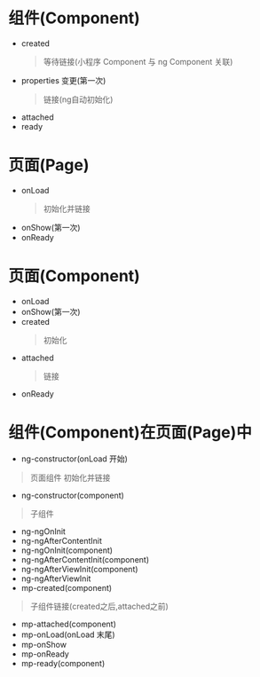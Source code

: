 # 组件(Component)

- created
  > 等待链接(小程序 Component 与 ng Component 关联)
- properties 变更(第一次)
  > 链接(ng自动初始化)
- attached
- ready

# 页面(Page)

- onLoad
  > 初始化并链接
- onShow(第一次)
- onReady

# 页面(Component)

- onLoad
- onShow(第一次)
- created
  > 初始化
- attached
  > 链接
- onReady


# 组件(Component)在页面(Page)中

- ng-constructor(onLoad 开始)
> 页面组件
> 初始化并链接
- ng-constructor(component)
> 子组件
- ng-ngOnInit
- ng-ngAfterContentInit
- ng-ngOnInit(component)
- ng-ngAfterContentInit(component)
- ng-ngAfterViewInit(component)
- ng-ngAfterViewInit
- mp-created(component)
> 子组件链接(created之后,attached之前)
- mp-attached(component)
- mp-onLoad(onLoad 末尾)
- mp-onShow
- mp-onReady
- mp-ready(component)

